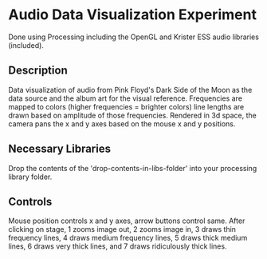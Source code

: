 # Audio Data Visualization Experiment
Done using Processing including the OpenGL and Krister ESS audio libraries (included).

## Description
Data visualization of audio from Pink Floyd's Dark Side of the Moon as the data source and the album art for the visual reference. Frequencies are mapped to colors (higher frequencies = brighter colors) line lengths are drawn based on amplitude of those frequencies. Rendered in 3d space, the camera pans the x and y axes based on the mouse x and y positions.

## Necessary Libraries
Drop the contents of the 'drop-contents-in-libs-folder' into your processing library folder.

## Controls
Mouse position controls x and y axes, arrow buttons control same. 
After clicking on stage, 1 zooms image out, 2 zooms image in, 3 draws thin frequency lines, 4 draws medium frequency lines, 5 draws thick medium lines, 6 draws very thick lines, and 7 draws ridiculously thick lines.